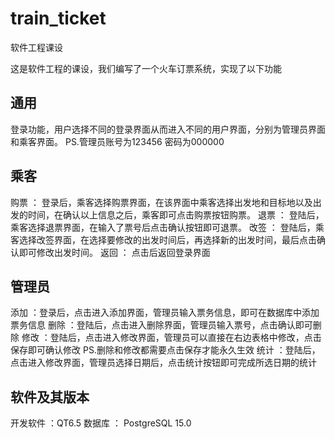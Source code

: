 # train_ticket
软件工程课设

这是软件工程的课设，我们编写了一个火车订票系统，实现了以下功能

## 通用
登录功能，用户选择不同的登录界面从而进入不同的用户界面，分别为管理员界面和乘客界面。
PS.管理员账号为123456 密码为000000

## 乘客
购票 ： 登录后，乘客选择购票界面，在该界面中乘客选择出发地和目标地以及出发的时间，在确认以上信息之后，乘客即可点击购票按钮购票。
退票 ： 登陆后，乘客选择退票界面，在输入了票号后点击确认按钮即可退票。
改签 ： 登陆后，乘客选择改签界面，在选择要修改的出发时间后，再选择新的出发时间，最后点击确认即可修改出发时间。
返回 ： 点击后返回登录界面

## 管理员
添加 ：登录后，点击进入添加界面，管理员输入票务信息，即可在数据库中添加票务信息
删除 ：登陆后，点击进入删除界面，管理员输入票号，点击确认即可删除
修改 ：登陆后，点击进入修改界面，管理员可以直接在右边表格中修改，点击保存即可确认修改
PS.删除和修改都需要点击保存才能永久生效
统计 ：登陆后，点击进入修改界面，管理员选择日期后，点击统计按钮即可完成所选日期的统计

## 软件及其版本
开发软件 ：QT6.5
数据库 ： PostgreSQL 15.0
